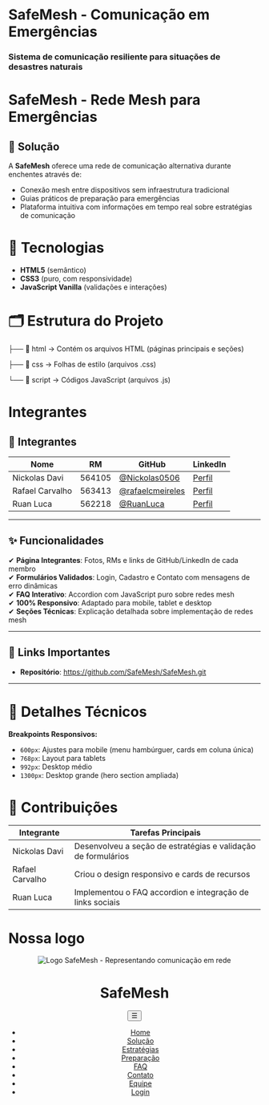 # SafeMesh - Comunicação em Emergências

### Sistema de comunicação resiliente para situações de desastres naturais

# SafeMesh - Rede Mesh para Emergências

## 🎯 Solução  
A **SafeMesh** oferece uma rede de comunicação alternativa durante enchentes através de:  
- Conexão mesh entre dispositivos sem infraestrutura tradicional  
- Guias práticos de preparação para emergências  
- Plataforma intuitiva com informações em tempo real sobre estratégias de comunicação

# 🚀 Tecnologias  
- **HTML5** (semântico)  
- **CSS3** (puro, com responsividade)  
- **JavaScript Vanilla** (validações e interações)
  
# 🗂️ Estrutura do Projeto
 
├── 📂 html → Contém os arquivos HTML (páginas principais e seções)


├── 📂 css → Folhas de estilo (arquivos .css)


└── 📂 script → Códigos JavaScript (arquivos .js)




# Integrantes

## 👥 Integrantes  
| Nome            | RM      | GitHub                                   | LinkedIn                                  |  
|-----------------|---------|------------------------------------------|-------------------------------------------|  
| Nickolas Davi   | 564105  | [@Nickolas0506](https://github.com/Nickolas0506) | [Perfil](https://www.linkedin.com/in/nickolas-davi-17824b355/) |  
| Rafael Carvalho | 563413  | [@rafaelcmeireles](https://github.com/rafaelcmeireles) | [Perfil](https://www.linkedin.com/in/rafael-carvalho-meireles-0a3a87130/) |  
| Ruan Luca       | 562218  | [@RuanLuca](https://github.com/RuanLuca) | [Perfil](https://www.linkedin.com/in/ruan-luca-feliciano-de-carvalho-a36905267/) |  

---

## ✨ Funcionalidades  
✔ **Página Integrantes**: Fotos, RMs e links de GitHub/LinkedIn de cada membro  
✔ **Formulários Validados**: Login, Cadastro e Contato com mensagens de erro dinâmicas  
✔ **FAQ Interativo**: Accordion com JavaScript puro sobre redes mesh  
✔ **100% Responsivo**: Adaptado para mobile, tablet e desktop  
✔ **Seções Técnicas**: Explicação detalhada sobre implementação de redes mesh  

--- 

## 🔗 Links Importantes  
- **Repositório**: https://github.com/SafeMesh/SafeMesh.git

---

# 📝 Detalhes Técnicos
**Breakpoints Responsivos:**
- `600px`: Ajustes para mobile (menu hambúrguer, cards em coluna única)
- `768px`: Layout para tablets
- `992px`: Desktop médio
- `1300px`: Desktop grande (hero section ampliada)

# 📌 Contribuições
Integrante | Tarefas Principais
-----------|-------------------
Nickolas Davi | Desenvolveu a seção de estratégias e validação de formulários  
Rafael Carvalho | Criou o design responsivo e cards de recursos  
Ruan Luca | Implementou o FAQ accordion e integração de links sociais

# Nossa logo 

<head>
    <meta charset="UTF-8">
    <meta name="viewport" content="width=device-width, initial-scale=1.0">
    <title>SafeMesh | Comunicação em Emergências</title>
    <link rel="icon" href="https://img.ge/i/cvngi60.png" type="image/jpeg">
    <link rel="stylesheet" href="style.css">
</head>
<body>
    <header>
        <div class="header-container">
            <div class="logo">
                <img src="https://img.ge/i/YPMiY81.png" alt="Logo SafeMesh - Representando comunicação em rede">
                <h1>SafeMesh</h1>
            </div>
            <button class="mobile-menu-toggle" aria-label="Menu mobile">☰</button>
            <nav>
                <ul>
                    <li><a href="#home" class="nav-link active tech-border">Home</a></li>
                    <li><a href="#solution" class="nav-link tech-border">Solução</a></li>
                    <li><a href="#strategies" class="nav-link tech-border">Estratégias</a></li>
                    <li><a href="#preparation" class="nav-link tech-border">Preparação</a></li>
                    <li><a href="#faq" class="nav-link tech-border">FAQ</a></li>
                    <li><a href="#contact" class="nav-link tech-border">Contato</a></li>
                    <li><a href="#team" class="nav-link tech-border">Equipe</a></li>
                    <li><a href="#login" class="nav-link tech-border">Login</a></li>
                </ul>
            </nav>
        </div>
    </header>
